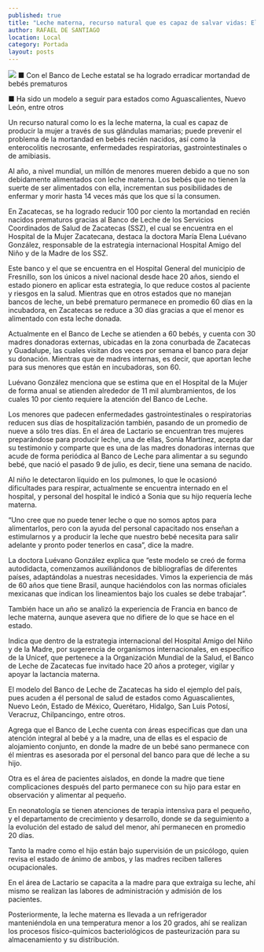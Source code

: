 ```yaml
---
published: true
title: "Leche materna, recurso natural que es capaz de salvar vidas: Elena Luévano González"
author: RAFAEL DE SANTIAGO
location: Local
category: Portada
layout: posts
---
```


![](http://i.imgur.com/rc0CWmJm.jpg)
■ Con el Banco de Leche estatal se ha logrado erradicar mortandad de bebés prematuros 

■ Ha sido un modelo a seguir para estados como Aguascalientes, Nuevo León, entre otros

Un recurso natural como lo es la leche materna, la cual es capaz de producir la mujer a través de sus glándulas mamarias; puede prevenir el problema de la mortandad en bebés recién nacidos, así como la enterocolitis necrosante, enfermedades respiratorias, gastrointestinales o de amibiasis.

Al año, a nivel mundial, un millón de menores mueren debido a que no son debidamente alimentados con leche materna. Los bebés que no tienen la suerte de ser alimentados con ella, incrementan sus posibilidades de enfermar y morir hasta 14 veces más que los que sí la consumen.

En Zacatecas, se ha logrado reducir 100 por ciento la mortandad en recién nacidos prematuros gracias al Banco de Leche de los Servicios Coordinados de Salud de Zacatecas (SSZ), el cual se encuentra en el Hospital de la Mujer Zacatecana, destaca la doctora María Elena Luévano González, responsable de la estrategia internacional Hospital Amigo del Niño y de la Madre de los SSZ.

Este banco y el que se encuentra en el Hospital General del municipio de Fresnillo, son los únicos a nivel nacional desde hace 20 años, siendo el estado pionero en aplicar esta estrategia, lo que reduce costos al paciente y riesgos en la salud.
Mientras que en otros estados que no manejan bancos de leche, un bebé prematuro permanece en promedio 60 días en la incubadora, en Zacatecas se reduce a 30 días gracias a que el menor es alimentado con esta leche donada.

Actualmente en el Banco de Leche se atienden a 60 bebés, y cuenta con 30 madres donadoras externas, ubicadas en la zona conurbada de Zacatecas y Guadalupe, las cuales visitan dos veces por semana el banco para dejar su donación.
Mientras que de madres internas, es decir, que aportan leche para sus menores que están en incubadoras, son 60.

Luévano González menciona que se estima que en el Hospital de la Mujer de forma anual se atienden alrededor de 11 mil alumbramientos, de los cuales 10 por ciento requiere la atención del Banco de Leche.

Los menores que padecen enfermedades gastrointestinales o respiratorias reducen sus días de hospitalización también, pasando de un promedio de nueve a sólo tres días.
En el área de Lactario se encuentran tres mujeres preparándose para producir leche, una de ellas, Sonia Martínez, acepta dar su testimonio y comparte que es una de las madres donadoras internas que acude de forma periódica al Banco de Leche para alimentar a su segundo bebé, que nació el pasado 9 de julio, es decir, tiene una semana de nacido.

Al niño le detectaron líquido en los pulmones, lo que le ocasionó dificultades para respirar, actualmente se encuentra internado en el hospital, y personal del hospital le indicó a Sonia que su hijo requería leche materna.

“Uno cree que no puede tener leche o que no somos aptos para alimentarlos, pero con la ayuda del personal capacitado nos enseñan a estimularnos y a producir la leche que nuestro bebé necesita para salir adelante y pronto poder tenerlos en casa”, dice la madre. 

La doctora Luévano González explica que “este modelo se creó de forma autodidacta, comenzamos auxiliándonos de bibliografías de diferentes países, adaptándolas a nuestras necesidades. Vimos la experiencia de más de 60 años que tiene Brasil, aunque haciéndolos con las normas oficiales mexicanas que indican los lineamientos bajo los cuales se debe trabajar”.

También hace un año se analizó la experiencia de Francia en banco de leche materna, aunque asevera que no difiere de lo que se hace en el estado.

Indica que dentro de la estrategia internacional del Hospital Amigo del Niño y de la Madre, por sugerencia de organismos internacionales, en específico de la Unicef, que pertenece a la Organización Mundial de la Salud, el Banco de Leche de Zacatecas fue invitado hace 20 años a proteger, vigilar y apoyar la lactancia materna.

El modelo del Banco de Leche de Zacatecas ha sido el ejemplo del país, pues acuden a él personal de salud de estados como Aguascalientes, Nuevo León, Estado de México, Querétaro, Hidalgo, San Luis Potosí, Veracruz, Chilpancingo, entre otros.

Agrega que el Banco de Leche cuenta con áreas especificas que dan una atención integral al bebé y a la madre, una de ellas es el espacio de alojamiento conjunto, en donde la madre de un bebé sano permanece con él mientras es asesorada por el personal del banco para que dé leche a su hijo.

Otra es el área de pacientes aislados, en donde la madre que tiene complicaciones después del parto permanece con su hijo para estar en observación y alimentar al pequeño.

En neonatología se tienen atenciones de terapia intensiva para el pequeño, y el departamento de crecimiento y desarrollo, donde se da seguimiento a la evolución del estado de salud del menor, ahí permanecen en promedio 20 días.

Tanto la madre como el hijo están bajo supervisión de un psicólogo, quien revisa el estado de ánimo de ambos, y las madres reciben talleres ocupacionales.

En el área de Lactario se capacita a la madre para que extraiga su leche, ahí mismo se realizan las labores de administración y admisión de los pacientes.

Posteriormente, la leche materna es llevada a un refrigerador manteniéndola en una temperatura menor a los 20 grados, ahí se realizan los procesos físico-químicos bacteriológicos de pasteurización para su almacenamiento y su distribución.
